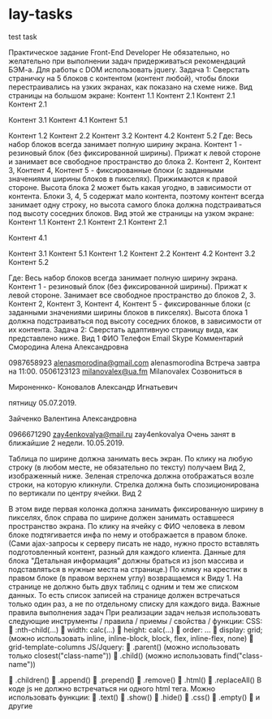 # lay-tasks
test task

Практическое задание Front-End Developer
Не обязательно, но желательно при выполнении задач придерживаться
рекомендаций БЭМ-а.
Для работы с DOM использовать jquery.
Задача 1: Сверстать страничку на 5 блоков с контентом (контент любой), чтобы блоки
перестраивались на узких экранах, как показано на схеме ниже.
Вид страницы на большом экране:
Контент 1.1 Контент 2.1
Контент 2.1
Контент 2.1

Контент 3.1 Контент 4.1 Контент 5.1

Контент 1.2 Контент 2.2 Контент 3.2 Контент 4.2 Контент 5.2
Где:
Весь набор блоков всегда занимает полную ширину экрана.
Контент 1 - резиновый блок (без фиксированной ширины). Прижат к левой стороне и
занимает все свободное пространство до блока 2.
Контент 2, Контент 3, Контент 4, Контент 5 - фиксированные блоки (с заданными значениями
ширины блоков в пикселях). Прижимаются к правой стороне. Высота блока 2 может быть
какая угодно, в зависимости от контента. Блоки 3, 4, 5 содержат мало контента, поэтому
контент всегда занимает одну строку, но высота самого блока должна подстраиваться под
высоту соседних блоков.
Вид этой же страницы на узком экране:
Контент 1.1 Контент 2.1
Контент 2.1
Контент 2.1

Контент 4.1

Контент 3.1 Контент 5.1
Контент 1.2 Контент 2.2 Контент 4.2
Контент 3.2 Контент 5.2

Где:
Весь набор блоков всегда занимает полную ширину экрана.
Контент 1 - резиновый блок (без фиксированной ширины). Прижат к левой стороне.
Занимает все свободное пространство до блоков 2, 3.
Контент 2, Контент 3, Контент 4, Контент 5 - фиксированные блоки (с заданными значениями
ширины блоков в пикселях). Высота блока 1 должна подстраиваться под высоту соседних
блоков, в зависимости от их контента.
Задача 2: Сверстать адаптивную страницу вида, как представлено ниже.
Вид 1
ФИО Телефон Email Skype Комментарий
Смородина
Алена
Александровна

0987658923 alenasmorodina@gmail.com alenasmorodina Встреча завтра
на 11:00.
0506123123 milanovalex@ua.fm Milanovalex Созвониться в

Мироненнко-
Коновалов
Александр
Игнатьевич

пятницу
05.07.2019.

Зайченко
Валентина
Александровна

0966671290 zay4enkovalya@mail.ru zay4enkovalya Очень занят в
ближайшие 2
недели.
10.05.2019.

Таблица по ширине должна занимать весь экран.
По клику на любую строку (в любом месте, не обязательно по тексту) получаем Вид 2,
изображенный ниже. Зеленая стрелочка должна отображаться возле строки, на которую
кликнули. Стрелка должна быть спозиционирована по вертикали по центру ячейки.
Вид 2

В этом виде первая колонка должна занимать фиксированную ширину в пикселях, блок
справа по ширине должен занимать оставшееся пространство экрана.
По клику на ячейку с ФИО человека в левом блоке подтягивается инфа по нему и
отображается в правом блоке. (Сами ajax-запросы к серверу писать не надо, нужно просто
вставлять подготовленный контент, разный для каждого клиента. Данные для блока
&quot;Детальная информация&quot; должны браться из json массива и подставляться в нужные места
на странице.)
По клику на крестик в правом блоке (в правом верхнем углу) возвращаемся к Виду 1.
На странице не должно быть двух таблиц с одним и тем же списком данных. То есть список
записей на странице должен встречаться только один раз, а не по отдельному списку для
каждого вида.
Важные правила выполнения задач
При реализации задач нельзя использовать следующие инструменты / правила / приемы /
свойства / функции:
CSS:
 :nth-child(...)
 width: calc(...)
 height: calc(...)
 order: ...
 display: grid; (можно использовать inline, inline-block, block, flex, inline-flex, none)
 grid-template-columns
JS/Jquery:
 .parent() (можно использовать только closest(&quot;class-name&quot;))
 .child() (можно использовать find(&quot;class-name&quot;))

 .children()
 .append()
 .prepend()
 .remove()
 .html()
 .replaceAll()
В коде js не должно встречаться ни одного html тега.
Можно использовать функции:
 .text()
 .show()
 .hide()
 .css()
 .empty()
 и другие